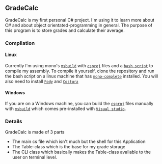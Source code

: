 ## GradeCalc

GradeCalc is my first personal C# project. I'm using it to learn more about C# and about object orientated-programming in general.
The purpose of this program is to store grades and calculate their average.

### Compilation
#### Linux
Currently I'm using mono's [`msbuild`](https://docs.microsoft.com/visualstudio/msbuild/msbuild-concepts?view=vs-2017) with [`csproj`](https://docs.microsoft.com/en-us/aspnet/web-forms/overview/deployment/web-deployment-in-the-enterprise/understanding-the-project-file) files and a [`bash script`](https://github.com/clragon/GradeCalc/blob/master/compile.sh) to compile my assembly. 
To compile it yourself, clone the repository and run the bash script on a linux machine that has [`mono-complete`](https://www.mono-project.com/download/stable/) installed. You will also need to install [`Fody`](https://www.nuget.org/packages/Fody/) and [`Costura`](https://www.nuget.org/packages/Costura.Fody/)
#### Windows
If you are on a Windows machine, you can build the [`csproj`](https://docs.microsoft.com/en-us/aspnet/web-forms/overview/deployment/web-deployment-in-the-enterprise/understanding-the-project-file)  files manually with [`msbuild`](https://docs.microsoft.com/visualstudio/msbuild/msbuild-concepts?view=vs-2017) which comes pre-installed with [`Visual studio`](https://visualstudio.microsoft.com/).

### Details
GradeCalc is made of 3 parts
- The main cs file which isn't much but the shell for this Application
- The Table-class which is the base for my grade storage
- The CLI class which basically makes the Table-class available to the user on terminal level.

